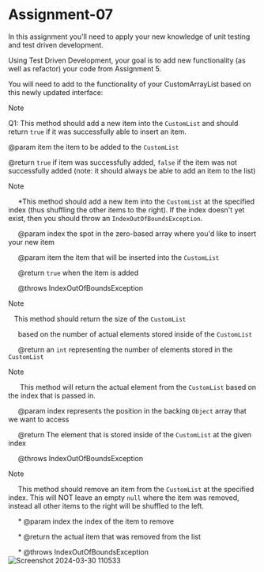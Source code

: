 ﻿# Assignment-07
 In this assignment you'll need to apply your new knowledge of unit testing and test driven development.

Using Test Driven Development, your goal is to add new functionality (as well as refactor) your code from Assignment 5.

You will need to add to the functionality of your CustomArrayList based on this newly updated interface:

> [!NOTE]
> Q1: This method should add a new item into the <code>CustomList</code> and should return <code>true</code> if it was successfully able to insert an item.
> 
> @param item the item to be added to the <code>CustomList</code>
> 
> @return <code>true</code> if item was successfully added, <code>false</code> if the item was not successfully added (note: it should always be able to add an item to the list)


> [!NOTE]
>      *This method should add a new item into the <code>CustomList</code> at the specified index (thus shuffling the other items to the right). If the index doesn't yet exist, then you should throw an <code>IndexOutOfBoundsException</code>.
> 
>      @param index the spot in the zero-based array where you'd like to insert your new item
> 
>      @param item the item that will be inserted into the <code>CustomList</code>
> 
>      @return <code>true</code> when the item is added
> 
>      @throws IndexOutOfBoundsException

> [!NOTE]
>    This method should return the size of the <code>CustomList</code>
> 
>      based on the number of actual elements stored inside of the <code>CustomList</code>
> 
>      @return an <code>int</code> representing the number of elements stored in the <code>CustomList</code>

> [!NOTE]
>       This method will return the actual element from the <code>CustomList</code> based on the index that is passed in.
> 
>      @param index represents the position in the backing <code>Object</code> array that we want to access
> 
>      @return The element that is stored inside of the <code>CustomList</code> at the given index
> 
>      @throws IndexOutOfBoundsException

> [!NOTE]
>      This method should remove an item from the <code>CustomList</code> at the specified index. This will NOT leave an empty <code>null</code> where the item was removed, instead all other items to the right will be shuffled to the left.
> 
>      * @param index the index of the item to remove
> 
>      * @return the actual item that was removed from the list
> 
>      * @throws IndexOutOfBoundsException
![Screenshot 2024-03-30 110533](https://github.com/alfuguo/Assignment-07/assets/137233519/719cbeba-cb5c-4f37-94ce-4f375b9aa5fa)



